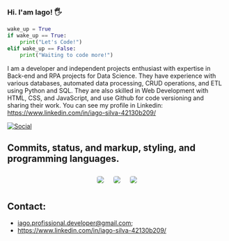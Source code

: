 ### Hi. I'am Iago! 🖐️

```python
wake_up = True
if wake_up == True:
    print("Let's Code!")
elif wake_up == False:
    print("Waiting to code more!")
```
I am a developer and independent projects enthusiast with expertise in Back-end and RPA projects for Data Science. They have experience with various databases, automated data processing, CRUD operations, and ETL using Python and SQL. They are also skilled in Web Development with HTML, CSS, and JavaScript, and use Github for code versioning and sharing their work. You can see my profile in Linkedin:
https://www.linkedin.com/in/iago-silva-42130b209/

[![Social](https://img.shields.io/badge/LinkedIn-0077B5?style=for-the-badge&logo=linkedin&logoColor=white)](https://www.linkedin.com/in/iago-silva-42130b209/)

## Commits, status, and markup, styling, and programming languages.

<div style="display: flex; flex-wrap: wrap; justify-content: center; align-items: center;">
  <img src="https://github-profile-summary-cards.vercel.app/api/cards/profile-details?username=devlooppear&show_icons=true&theme=dark" style="border: 1px solid white; border-radius: 5px; margin: 10px;">
  <img src="https://github-profile-summary-cards.vercel.app/api/cards/stats?username=devlooppear&show_icons=true&theme=dark" style="border: 1px solid white; border-radius: 5px; margin: 10px;">
  <img src="https://github-profile-summary-cards.vercel.app/api/cards/productive-time?username=devlooppear&show_icons=true&theme=dark" style="border: 1px solid white; border-radius: 5px; margin: 10px;">
</div>

## Contact:
- iago.profissional.developer@gmail.com;
- https://www.linkedin.com/in/iago-silva-42130b209/

